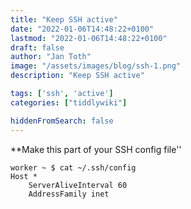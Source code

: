 ```yaml
---
title: "Keep SSH active"
date: "2022-01-06T14:48:22+0100"
lastmod: "2022-01-06T14:48:22+0100"
draft: false
author: "Jan Toth"
image: "/assets/images/blog/ssh-1.png"
description: "Keep SSH active"

tags: ['ssh', 'active']
categories: ["tiddlywiki"]

hiddenFromSearch: false
---
```


**Make this part of your SSH config file''

```
worker ~ $ cat ~/.ssh/config
Host *
    ServerAliveInterval 60
    AddressFamily inet

```
